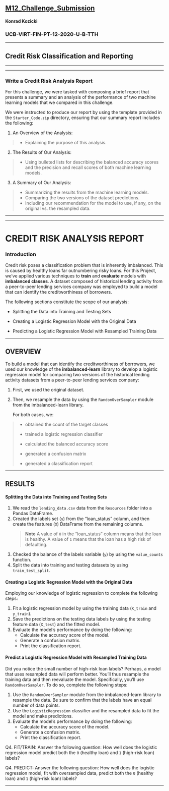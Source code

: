 ## [M12_Challenge_Submission](https://github.com/sfkonrad/M12_Challenge_Submission/blob/main/M12_Challenge_Submission/M12_Challenge_KonradK_credit_risk_resampling.ipynb)




#### Konrad Kozicki
### UCB-VIRT-FIN-PT-12-2020-U-B-TTH
---

## Credit Risk Classification and Reporting 


---
---

### Write a Credit Risk Analysis Report

For this challenge, we were tasked with composing a brief report that presents a summary and an analysis of the performance of two machine learning models that we compared in this challenge. 

We were instructed to produce our report by using the template provided in the `Starter_Code.zip` directory, ensuring that our summary report includes the following:

1. An Overview of the Analysis: 
> - Explaining the purpose of this analysis.
 
2. The Results of Our Analysis: 
> - Using bulleted lists for describing the balanced accuracy scores and the precision and recall scores of both machine learning models.

3. A Summary of Our Analysis: 
> - Summarizing the results from the machine learning models. 
> - Comparing the two versions of the dataset predictions. 
> - Including our recommendation for the model to use, if any, on the original vs. the resampled data. 

---
---
# CREDIT RISK ANALYSIS REPORT

### Introduction
Credit risk poses a classification problem that is inherently imbalanced. This is caused by healthy loans far outnumbering risky loans. For this Project, we’ve applied various techniques to **train** and **evaluate** models with **imbalanced classes**.  A dataset composed of historical lending activity from a peer-to-peer lending services company was employed to build a model that can identify the creditworthiness of borrowers.

The following sections constitute the scope of our analysis:

* Splitting the Data into Training and Testing Sets

* Creating a Logistic Regression Model with the Original Data

* Predicting a Logistic Regression Model with Resampled Training Data 



---

## OVERVIEW

To build a model that can identify the creditworthiness of borrowers, we used our knowledge of the **imbalanced-learn** library to develop a logistic regression model for comparing two versions of the historical lending activity datasets from a peer-to-peer lending services company:
1. First, we used the original dataset.
2. Then, we resample the data by using the `RandomOverSampler` module from the imbalanced-learn library.

    For both cases, we: 
  > - obtained the count of the target classes
  >
  > - trained a logistic regression classifier
  >
> - calculated the balanced accuracy score
>
> - generated a confusion matrix
>
> - generated a classification report




















---

## RESULTS

#### Splitting the Data into Training and Testing Sets
1. We read the `lending_data.csv` data from the `Resources` folder into a Pandas DataFrame.
2. Created the labels set (`y`)  from the “loan_status” column, and then create the features (`X`) DataFrame from the remaining columns.
    > **Note** A value of `0` in the “loan_status” column means that the loan is healthy. A value of `1` means that the loan has a high risk of defaulting.  
3. Checked the balance of the labels variable (`y`) by using the `value_counts` function.
4. Split the data into training and testing datasets by using `train_test_split`.

#### Creating a Logistic Regression Model with the Original Data
Employing our knowledge of logistic regression to complete the following steps:
1. Fit a logistic regression model by using the training data (`X_train` and `y_train`).
2. Save the predictions on the testing data labels by using the testing feature data (`X_test`) and the fitted model.
3. Evaluate the model’s performance by doing the following:
    * Calculate the accuracy score of the model.
    * Generate a confusion matrix.
    * Print the classification report.

#### Predict a Logistic Regression Model with Resampled Training Data
Did you notice the small number of high-risk loan labels? Perhaps, a model that uses resampled data will perform better. You’ll thus resample the training data and then reevaluate the model. Specifically, you’ll use `RandomOverSampler`.
To do so, complete the following steps:
1. Use the `RandomOverSampler` module from the imbalanced-learn library to resample the data. Be sure to confirm that the labels have an equal number of data points. 
2. Use the `LogisticRegression` classifier and the resampled data to fit the model and make predictions.
3. Evaluate the model’s performance by doing the following:
    * Calculate the accuracy score of the model.
    * Generate a confusion matrix.
    * Print the classification report.
    


Q4. FIT/TRAIN: Answer the following question: How well does the logistic regression model predict both the `0` (healthy loan) and `1` (high-risk loan) labels?

Q4. PREDICT: Answer the following question: How well does the logistic regression model, fit with oversampled data, predict both the `0` (healthy loan) and `1` (high-risk loan) labels?


---

